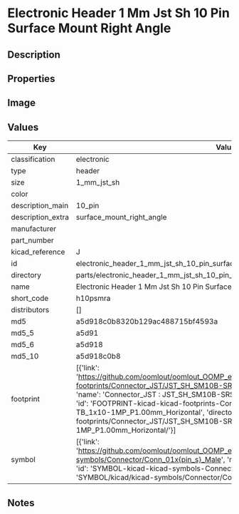 # Electronic Header 1 Mm Jst Sh 10 Pin Surface Mount Right Angle

## Description

## Properties


## Image


## Values

| Key | Value |
| --- | --- |
| classification | electronic |
| type | header |
| size | 1_mm_jst_sh |
| color |  |
| description_main | 10_pin |
| description_extra | surface_mount_right_angle |
| manufacturer |  |
| part_number |  |
| kicad_reference | J |
| id | electronic_header_1_mm_jst_sh_10_pin_surface_mount_right_angle |
| directory | parts/electronic_header_1_mm_jst_sh_10_pin_surface_mount_right_angle |
| name | Electronic Header 1 Mm Jst Sh 10 Pin Surface Mount Right Angle |
| short_code | h10psmra |
| distributors | [] |
| md5 | a5d918c0b8320b129ac488715bf4593a |
| md5_5 | a5d91 |
| md5_6 | a5d918 |
| md5_10 | a5d918c0b8 |
| footprint | [{'link': 'https://github.com/oomlout/oomlout_OOMP_eda_V2/tree/main/FOOTPRINT/kicad/kicad-footprints/Connector_JST/JST_SH_SM10B-SRSS-TB_1x10-1MP_P1.00mm_Horizontal', 'name': 'Connector_JST : JST_SH_SM10B-SRSS-TB_1x10-1MP_P1.00mm_Horizontal', 'id': 'FOOTPRINT-kicad-kicad-footprints-Connector_JST-JST_SH_SM10B-SRSS-TB_1x10-1MP_P1.00mm_Horizontal', 'directory': 'FOOTPRINT/kicad/kicad-footprints/Connector_JST/JST_SH_SM10B-SRSS-TB_1x10-1MP_P1.00mm_Horizontal/'}] |
| symbol | [{'link': 'https://github.com/oomlout/oomlout_OOMP_eda_V2/tree/main/SYMBOL/kicad/kicad-symbols/Connector/Conn_01x{pin_s}_Male', 'name': 'Connector : Conn_01x10_Male', 'id': 'SYMBOL-kicad-kicad-symbols-Connector-Conn_01x10_Male', 'directory': 'SYMBOL/kicad/kicad-symbols/Connector/Conn_01x10_Male/'}] |

## Notes

